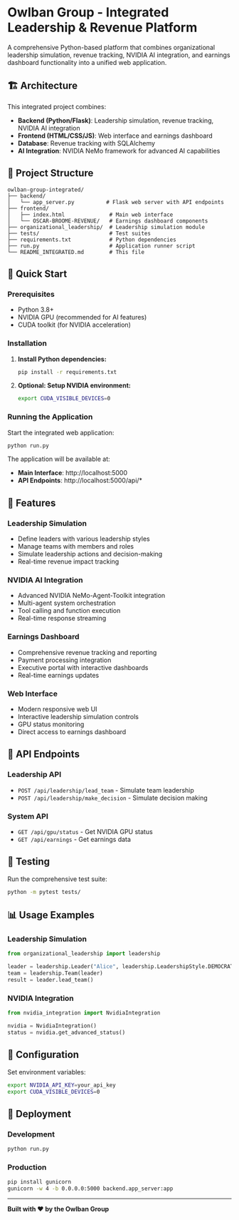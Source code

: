 # Owlban Group - Integrated Leadership & Revenue Platform

A comprehensive Python-based platform that combines organizational leadership simulation, revenue tracking, NVIDIA AI integration, and earnings dashboard functionality into a unified web application.

## 🏗️ Architecture

This integrated project combines:

- **Backend (Python/Flask)**: Leadership simulation, revenue tracking, NVIDIA AI integration
- **Frontend (HTML/CSS/JS)**: Web interface and earnings dashboard
- **Database**: Revenue tracking with SQLAlchemy
- **AI Integration**: NVIDIA NeMo framework for advanced AI capabilities

## 📁 Project Structure

```
owlban-group-integrated/
├── backend/
│   └── app_server.py          # Flask web server with API endpoints
├── frontend/
│   ├── index.html              # Main web interface
│   └── OSCAR-BROOME-REVENUE/   # Earnings dashboard components
├── organizational_leadership/  # Leadership simulation module
├── tests/                      # Test suites
├── requirements.txt            # Python dependencies
├── run.py                      # Application runner script
└── README_INTEGRATED.md        # This file
```

## 🚀 Quick Start

### Prerequisites

- Python 3.8+
- NVIDIA GPU (recommended for AI features)
- CUDA toolkit (for NVIDIA acceleration)

### Installation

1. **Install Python dependencies:**
   ```bash
   pip install -r requirements.txt
   ```

2. **Optional: Setup NVIDIA environment:**
   ```bash
   export CUDA_VISIBLE_DEVICES=0
   ```

### Running the Application

Start the integrated web application:

```bash
python run.py
```

The application will be available at:
- **Main Interface**: http://localhost:5000
- **API Endpoints**: http://localhost:5000/api/*

## 🎯 Features

### Leadership Simulation
- Define leaders with various leadership styles
- Manage teams with members and roles
- Simulate leadership actions and decision-making
- Real-time revenue impact tracking

### NVIDIA AI Integration
- Advanced NVIDIA NeMo-Agent-Toolkit integration
- Multi-agent system orchestration
- Tool calling and function execution
- Real-time response streaming

### Earnings Dashboard
- Comprehensive revenue tracking and reporting
- Payment processing integration
- Executive portal with interactive dashboards
- Real-time earnings updates

### Web Interface
- Modern responsive web UI
- Interactive leadership simulation controls
- GPU status monitoring
- Direct access to earnings dashboard

## 🔧 API Endpoints

### Leadership API
- `POST /api/leadership/lead_team` - Simulate team leadership
- `POST /api/leadership/make_decision` - Simulate decision making

### System API
- `GET /api/gpu/status` - Get NVIDIA GPU status
- `GET /api/earnings` - Get earnings data

## 🧪 Testing

Run the comprehensive test suite:

```bash
python -m pytest tests/
```

## 📊 Usage Examples

### Leadership Simulation
```python
from organizational_leadership import leadership

leader = leadership.Leader("Alice", leadership.LeadershipStyle.DEMOCRATIC)
team = leadership.Team(leader)
result = leader.lead_team()
```

### NVIDIA Integration
```python
from nvidia_integration import NvidiaIntegration

nvidia = NvidiaIntegration()
status = nvidia.get_advanced_status()
```

## 🔐 Configuration

Set environment variables:

```bash
export NVIDIA_API_KEY=your_api_key
export CUDA_VISIBLE_DEVICES=0
```

## 🚀 Deployment

### Development
```bash
python run.py
```

### Production
```bash
pip install gunicorn
gunicorn -w 4 -b 0.0.0.0:5000 backend.app_server:app
```

---

**Built with ❤️ by the Owlban Group**
